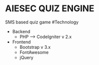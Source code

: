 # AIESEC QUIZ ENGINE
SMS based quiz game
#Technology
 * Backend
    * PHP --> CodeIgniter v 2.x
 * Frontend
    * Bootstrap v 3.x
    * FontAwesome
    * jQuery


